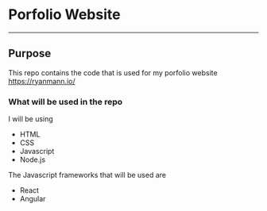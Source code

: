 # Porfolio Website
***
## Purpose
This repo contains the code that is used for my porfolio website https://ryanmann.io/

### What will be used in the repo
I will be using 
* HTML
* CSS
* Javascript
* Node.js

The Javascript frameworks that will be used are
* React
* Angular